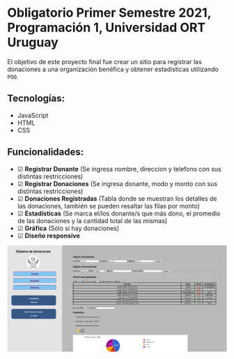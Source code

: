 # Obligatorio Primer Semestre 2021, Programación 1, Universidad ORT Uruguay

El objetivo de este proyecto final fue crear un sitio para registrar las donaciones a una organización benéfica y obtener estadisticas utilizando `POO`.

## Tecnologías:
- JavaScript
- HTML
- CSS

## Funcionalidades:
- &#x2611; **Registrar Donante** (Se ingresa nombre, direccion y telefono con sus distintas restricciones)
- &#x2611; **Registrar Donaciones** (Se ingresa donante, modo y monto con sus distintas restricciones)
- &#x2611; **Donaciones Registradas** (Tabla donde se muestran los detalles de las donaciones, también se pueden resaltar las filas por monto)
- &#x2611; **Estadísticas** (Se marca el/los donante/s que más dono, el promedio de las donaciones y la cantidad total de las mismas)
- &#x2611; **Gráfica** (Sólo si hay donaciones)
- &#x2611; **Diseño responsive**

<div align=center>
<img src="./img/donaciones.png"> </img> 
</div>
